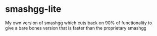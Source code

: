 # smashgg-lite
My own version of smashgg which cuts back on 90% of functionality to give a bare bones version that is faster than the proprietary smashgg
